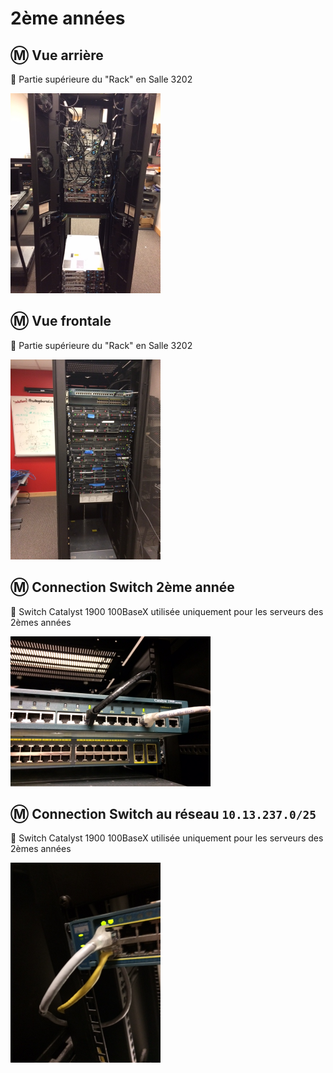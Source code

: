 # 2ème années

## :m: Vue arrière

:pushpin: Partie supérieure du "Rack" en Salle 3202

<img src="images/IMG_1845.png" width="240" height="320"></img>

## :m: Vue frontale

:pushpin: Partie supérieure du "Rack" en Salle 3202

<img src="images/IMG_1846.png" width="240" height="320"></img>


## :m: Connection Switch 2ème année

:pushpin: Switch Catalyst 1900 100BaseX utilisée uniquement pour les serveurs des 2èmes années

<img src="images/IMG_1847.JPG" width="320" height="240"></img>


## :m: Connection Switch au réseau `10.13.237.0/25`

:pushpin: Switch Catalyst 1900 100BaseX utilisée uniquement pour les serveurs des 2èmes années

<img src="images/IMG_1848.png" width="240" height="320"></img>
